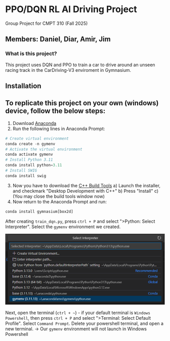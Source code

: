 # PPO/DQN RL AI Driving Project 
Group Project for CMPT 310 (Fall 2025)

Members: Daniel, Diar, Amir, Jim
---
### What is this project?
This project uses DQN and PPO to train a car to drive around an unseen racing track in the CarDriving-V3 enviroment in Gymnasium.

Installation
---
To replicate this project on your own (windows) device, follow the below steps:
---
1. Download [Anaconda](https://www.anaconda.com/download)
2. Run the following lines in Anaconda Prompt:
```python
# Create virtual environment
conda create -n gymenv
# Activate the virtual environment
conda activate gymenv
# Install Python 3.11
conda install python=3.11
# Install SWIG
conda install swig
```
3. Now you have to download the [C++ Build Tools](https://visualstudio.microsoft.com/visual-cpp-build-tools)
    a) Launch the installer, and checkmark "Desktop Development with C++"
    b) Press "Install"
    c) (You may close the build tools window now)
4. Now return to the Anaconda Prompt and run:
```python
conda install gymnasium[box2d]
```
After creating `train_dqn.py`, press `ctrl + P` and select ">Python: Select Interpreter". Select the `gymenv` environment we created.

![Select the `gymenv` environment](image.png)

Next, open the terminal (`ctrl + ~`) - if your default terminal is `Windows Powershell`, then press `ctrl + P` and select ">Terminal: Select Default Profile". Select `Command Prompt`. Delete your powershell terminal, and open a new terminal.
-> Our `gymenv` environment will not launch in Windows Powershell

